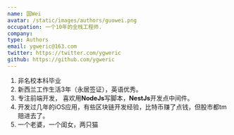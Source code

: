 ```yaml
---
name: 国Wei
avatar: /static/images/authors/guowei.png
occupation: 一个10年的全栈工程师.
company:
type: Authors
email: ygweric@163.com
twitter: https://twitter.com/ygweric
github: https://github.com/ygweric
---
```


1. 非名校本科毕业
2. 新西兰工作生活3年（永居签证），英语优秀。
3. 专注前端开发， 喜欢用**NodeJs**写脚本，**NestJs**开发点中间件。
4. 开发过几年的iOS应用，有些区块链开发经验，比特币赚了点钱，但股市都tm赔进去了。
5. 一个老婆，一个闺女，两只猫
